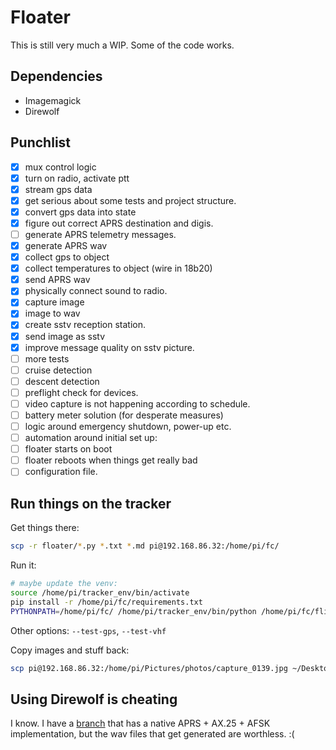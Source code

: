 # Floater

This is still very much a WIP.
Some of the code works.

## Dependencies

* Imagemagick
* Direwolf

## Punchlist

- [x] mux control logic
- [x] turn on radio, activate ptt
- [x] stream gps data
- [x] get serious about some tests and project structure.
- [x] convert gps data into state
- [x] figure out correct APRS destination and digis.
- [ ] generate APRS telemetry messages.
- [x] generate APRS wav
- [x] collect gps to object
- [x] collect temperatures to object (wire in 18b20)
- [x] send APRS wav
- [x] physically connect sound to radio.
- [x] capture image
- [x] image to wav
- [x] create sstv reception station.
- [x] send image as sstv
- [x] improve message quality on sstv picture.
- [ ] more tests
- [ ] cruise detection
- [ ] descent detection
- [ ] preflight check for devices.
- [ ] video capture is not happening according to schedule.
- [ ] battery meter solution (for desperate measures)
- [ ] logic around emergency shutdown, power-up etc.
- [ ] automation around initial set up:
- [ ] floater starts on boot
- [ ] floater reboots when things get really bad
- [ ] configuration file.

## Run things on the tracker

Get things there:
```bash
scp -r floater/*.py *.txt *.md pi@192.168.86.32:/home/pi/fc/
```

Run it:
```bash
# maybe update the venv:
source /home/pi/tracker_env/bin/activate
pip install -r /home/pi/fc/requirements.txt
PYTHONPATH=/home/pi/fc/ /home/pi/tracker_env/bin/python /home/pi/fc/flight_controller.py --init
```

Other options: `--test-gps`, `--test-vhf`

Copy images and stuff back:
```bash
scp pi@192.168.86.32:/home/pi/Pictures/photos/capture_0139.jpg ~/Desktop/test_photos/
```

## Using Direwolf is cheating

I know. I have a [branch](https://github.com/gdusbabek/floater/tree/native_afsk) that has a native
APRS + AX.25 + AFSK implementation, but the wav files that get generated are worthless. :(